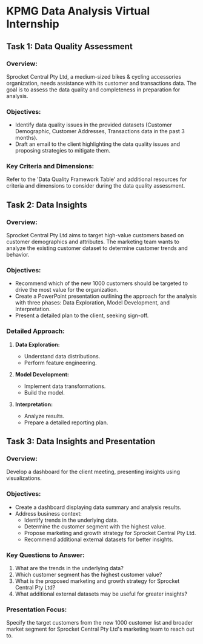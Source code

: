 # KPMG Data Analysis Virtual Internship

## Task 1: Data Quality Assessment

### Overview:
Sprocket Central Pty Ltd, a medium-sized bikes & cycling accessories organization, needs assistance with its customer and transactions data. The goal is to assess the data quality and completeness in preparation for analysis.

### Objectives:
- Identify data quality issues in the provided datasets (Customer Demographic, Customer Addresses, Transactions data in the past 3 months).
- Draft an email to the client highlighting the data quality issues and proposing strategies to mitigate them.

### Key Criteria and Dimensions:
Refer to the 'Data Quality Framework Table' and additional resources for criteria and dimensions to consider during the data quality assessment.

## Task 2: Data Insights

### Overview:
Sprocket Central Pty Ltd aims to target high-value customers based on customer demographics and attributes. The marketing team wants to analyze the existing customer dataset to determine customer trends and behavior.

### Objectives:
- Recommend which of the new 1000 customers should be targeted to drive the most value for the organization.
- Create a PowerPoint presentation outlining the approach for the analysis with three phases: Data Exploration, Model Development, and Interpretation.
- Present a detailed plan to the client, seeking sign-off.

### Detailed Approach:
1. **Data Exploration:**
   - Understand data distributions.
   - Perform feature engineering.

2. **Model Development:**
   - Implement data transformations.
   - Build the model.

3. **Interpretation:**
   - Analyze results.
   - Prepare a detailed reporting plan.

## Task 3: Data Insights and Presentation

### Overview:
Develop a dashboard for the client meeting, presenting insights using visualizations.

### Objectives:
- Create a dashboard displaying data summary and analysis results.
- Address business context:
   - Identify trends in the underlying data.
   - Determine the customer segment with the highest value.
   - Propose marketing and growth strategy for Sprocket Central Pty Ltd.
   - Recommend additional external datasets for better insights.

### Key Questions to Answer:
1. What are the trends in the underlying data?
2. Which customer segment has the highest customer value?
3. What is the proposed marketing and growth strategy for Sprocket Central Pty Ltd?
4. What additional external datasets may be useful for greater insights?

### Presentation Focus:
Specify the target customers from the new 1000 customer list and broader market segment for Sprocket Central Pty Ltd's marketing team to reach out to.

